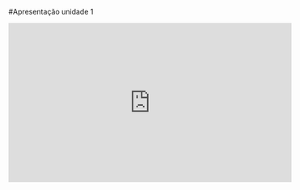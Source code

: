 #Apresentação unidade 1

<iframe width="560" height="315" src="https://www.youtube.com/embed/ORlWwWof6hg" title="YouTube video player" frameborder="0" allow="accelerometer; autoplay; clipboard-write; encrypted-media; gyroscope; picture-in-picture; web-share" allowfullscreen></iframe>